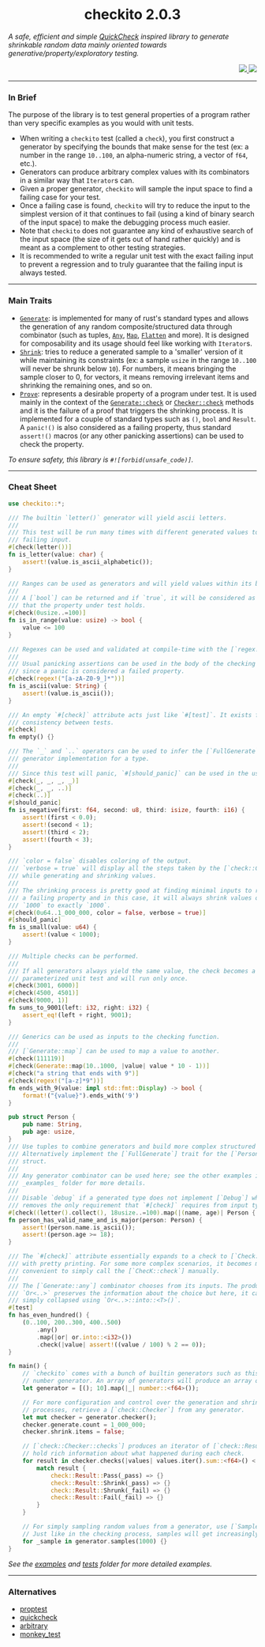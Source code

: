 <div align="center"> <h1> checkito 2.0.3 </h1> </div>

<p align="center">
    <em> 

A safe, efficient and simple [QuickCheck](https://hackage.haskell.org/package/QuickCheck) inspired library to generate shrinkable random data mainly oriented towards generative/property/exploratory testing.
    </em>
</p>

<div align="right">
    <a href="https://github.com/Magicolo/checkito/actions/workflows/test.yml"> <img src="https://github.com/Magicolo/checkito/actions/workflows/test.yml/badge.svg"> </a>
    <a href="https://crates.io/crates/checkito"> <img src="https://img.shields.io/crates/v/checkito.svg"> </a>
</div>

---
### In Brief

The purpose of the library is to test general properties of a program rather than very specific examples as you would with unit tests. 

- When writing a `checkito` test (called a `check`), you first construct a generator by specifying the bounds that make sense for the test (ex: a number in the range `10..100`, an alpha-numeric string, a vector of `f64`, etc.). 
- Generators can produce arbitrary complex values with its combinators in a similar way that `Iterator`s can.
- Given a proper generator, `checkito` will sample the input space to find a failing case for your test.
- Once a failing case is found, `checkito` will try to reduce the input to the simplest version of it that continues to fail (using a kind of binary search of the input space) to make the debugging process much easier.
- Note that `checkito` does not guarantee any kind of exhaustive search of the input space (the size of it gets out of hand rather quickly) and is meant as a complement to other testing strategies.
- It is recommended to write a regular unit test with the exact failing input to prevent a regression and to truly guarantee that the failing input is always tested.

---
### Main Traits
-   [`Generate`](src/generate.rs): is implemented for many of rust's standard types and allows the generation of any random composite/structured data through combinator (such as tuples, [`Any`](src/any.rs), [`Map`](src/map.rs), [`Flatten`](src/flatten.rs) and more). It is designed for composability and its usage should feel like working with `Iterator`s.
-   [`Shrink`](src/shrink.rs): tries to reduce a generated sample to a 'smaller' version of it while maintaining its constraints (ex: a sample `usize` in the range `10..100` will never be shrunk below `10`). For numbers, it means bringing the sample closer to 0, for vectors, it means removing irrelevant items and shrinking the remaining ones, and so on.
-   [`Prove`](src/prove.rs): represents a desirable property of a program under test. It is used mainly in the context of the [`Generate::check`](src/generate.rs) or [`Checker::check`](src/check.rs) methods and it is the failure of a proof that triggers the shrinking process. It is implemented for a couple of standard types such as `()`, `bool` and `Result`. A `panic!()` is also considered as a failing property, thus standard `assert!()` macros (or any other panicking assertions) can be used to check the property.
   
*To ensure safety, this library is `#![forbid(unsafe_code)]`.*

---
### Cheat Sheet

```rust
use checkito::*;

/// The builtin `letter()` generator will yield ascii letters.
///
/// This test will be run many times with different generated values to find a
/// failing input.
#[check(letter())]
fn is_letter(value: char) {
    assert!(value.is_ascii_alphabetic());
}

/// Ranges can be used as generators and will yield values within its bounds.
///
/// A [`bool`] can be returned and if `true`, it will be considered as evidence
/// that the property under test holds.
#[check(0usize..=100)]
fn is_in_range(value: usize) -> bool {
    value <= 100
}

/// Regexes can be used and validated at compile-time with the [`regex!`] macro.
///
/// Usual panicking assertions can be used in the body of the checking function
/// since a panic is considered a failed property.
#[check(regex!("[a-zA-Z0-9_]*"))]
fn is_ascii(value: String) {
    assert!(value.is_ascii());
}

/// An empty `#[check]` attribute acts just like `#[test]`. It exists for
/// consistency between tests.
#[check]
fn empty() {}

/// The `_` and `..` operators can be used to infer the [`FullGenerate`]
/// generator implementation for a type.
///
/// Since this test will panic, `#[should_panic]` can be used in the usual way.
#[check(_, _, _, _)]
#[check(_, _, ..)]
#[check(..)]
#[should_panic]
fn is_negative(first: f64, second: u8, third: isize, fourth: i16) {
    assert!(first < 0.0);
    assert!(second < 1);
    assert!(third < 2);
    assert!(fourth < 3);
}

/// `color = false` disables coloring of the output.
/// `verbose = true` will display all the steps taken by the [`check::Checker`]
/// while generating and shrinking values.
///
/// The shrinking process is pretty good at finding minimal inputs to reproduce
/// a failing property and in this case, it will always shrink values over
/// `1000` to exactly `1000`.
#[check(0u64..1_000_000, color = false, verbose = true)]
#[should_panic]
fn is_small(value: u64) {
    assert!(value < 1000);
}

/// Multiple checks can be performed.
///
/// If all generators always yield the same value, the check becomes a
/// parameterized unit test and will run only once.
#[check(3001, 6000)]
#[check(4500, 4501)]
#[check(9000, 1)]
fn sums_to_9001(left: i32, right: i32) {
    assert_eq!(left + right, 9001);
}

/// Generics can be used as inputs to the checking function.
///
/// [`Generate::map`] can be used to map a value to another.
#[check(111119)]
#[check(Generate::map(10..1000, |value| value * 10 - 1))]
#[check("a string that ends with 9")]
#[check(regex!("[a-z]*9"))]
fn ends_with_9(value: impl std::fmt::Display) -> bool {
    format!("{value}").ends_with('9')
}

pub struct Person {
    pub name: String,
    pub age: usize,
}
/// Use tuples to combine generators and build more complex structured types.
/// Alternatively implement the [`FullGenerate`] trait for the [`Person`]
/// struct.
///
/// Any generator combinator can be used here; see the other examples in the
/// _examples_ folder for more details.
///
/// Disable `debug` if a generated type does not implement [`Debug`] which
/// removes the only requirement that `#[check]` requires from input types.
#[check((letter().collect(), 18usize..=100).map(|(name, age)| Person { name, age }), debug = false)]
fn person_has_valid_name_and_is_major(person: Person) {
    assert!(person.name.is_ascii());
    assert!(person.age >= 18);
}

/// The `#[check]` attribute essentially expands to a check to [`Check::check`]
/// with pretty printing. For some more complex scenarios, it becomes more
/// convenient to simply call the [`ChecK::check`] manually.
///
/// The [`Generate::any`] combinator chooses from its inputs. The produced
/// `Or<..>` preserves the information about the choice but here, it can be
/// simply collapsed using `Or<..>::into::<T>()`.
#[test]
fn has_even_hundred() {
    (0..100, 200..300, 400..500)
        .any()
        .map(|or| or.into::<i32>())
        .check(|value| assert!((value / 100) % 2 == 0));
}

fn main() {
    // `checkito` comes with a bunch of builtin generators such as this generic
    // number generator. An array of generators will produce an array of values.
    let generator = [(); 10].map(|_| number::<f64>());

    // For more configuration and control over the generation and shrinking
    // processes, retrieve a [`check::Checker`] from any generator.
    let mut checker = generator.checker();
    checker.generate.count = 1_000_000;
    checker.shrink.items = false;

    // [`check::Checker::checks`] produces an iterator of [`check::Result`] which
    // hold rich information about what happened during each check.
    for result in checker.checks(|values| values.iter().sum::<f64>() < 1000.0) {
        match result {
            check::Result::Pass(_pass) => {}
            check::Result::Shrink(_pass) => {}
            check::Result::Shrunk(_fail) => {}
            check::Result::Fail(_fail) => {}
        }
    }

    // For simply sampling random values from a generator, use [`Sample::samples`].
    // Just like in the checking process, samples will get increasingly larger.
    for _sample in generator.samples(1000) {}
}
```

_See the [examples](examples/) and [tests](tests/) folder for more detailed examples._

---

### Alternatives
- [proptest](https://crates.io/crates/proptest)
- [quickcheck](https://crates.io/crates/quickcheck)
- [arbitrary](https://crates.io/crates/arbitrary)
- [monkey_test](https://crates.io/crates/monkey_test)
